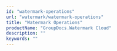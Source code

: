 ```yaml
---
id: "watermark-operations"
url: "watermark/watermark-operations"
title: "Watermark Operations"
productName: "GroupDocs.Watermark Cloud"
description: ""
keywords: ""
---
```

